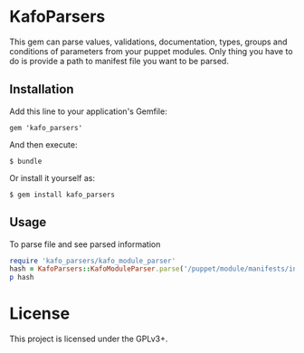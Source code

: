 # KafoParsers

This gem can parse values, validations, documentation, types, groups and
conditions of parameters from your puppet modules. Only thing you have
to do is provide a path to manifest file you want to be parsed.

## Installation

Add this line to your application's Gemfile:

    gem 'kafo_parsers'

And then execute:

    $ bundle

Or install it yourself as:

    $ gem install kafo_parsers

## Usage

To parse file and see parsed information
```ruby
require 'kafo_parsers/kafo_module_parser'
hash = KafoParsers::KafoModuleParser.parse('/puppet/module/manifests/init.pp')
p hash
```

# License

This project is licensed under the GPLv3+.
